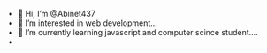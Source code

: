 - 👋 Hi, I’m @Abinet437
- 👀 I’m interested in web development...
- 🌱 I’m currently learning javascript and computer scince student....
- 


<!---
Abinet437/Abinet437 is a ✨ special ✨ repository because its `README.md` (this file) appears on your GitHub profile.
You can click the Preview link to take a look at your changes.
--->
